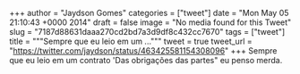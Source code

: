
+++
author = "Jaydson Gomes"
categories = ["tweet"]
date = "Mon May 05 21:10:43 +0000 2014"
draft = false
image = "No media found for this Tweet"
slug = "7187d88631daaa270cd2bd7a3d9df8c432cc7670"
tags = ["tweet"]
title = """Sempre que eu leio em um ..."""
tweet = true
tweet_url = "https://twitter.com/jaydson/status/463425581154308096"
+++
Sempre que eu leio em um contrato 'Das obrigações das partes" eu penso merda.
